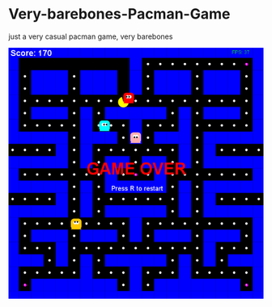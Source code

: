 # Very-barebones-Pacman-Game
just a very casual pacman game, very barebones

![image alt](https://github.com/Chocolag/Very-barebones-Pacman-Game/blob/main/Screenshot%202025-10-24%20152955.png)
